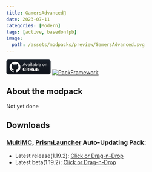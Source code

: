 ```yaml
---
title: GamersAdvanced🦾
date: 2023-07-11
categories: [Modern]
tags: [active, basedonfpb]
image:
  path: /assets/modpacks/preview/GamersAdvanced.svg
---
```

<a href="https://github.com/GamersModpacks/GamersAdvanced"><img alt="SourceCode" height="40" src="/assets/badges/github_vector.svg"></a>
<a href="https://den4enko.github.io/posts/PackFramework/"><img alt="PackFramework" height="40" src="https://den4enko.github.io/PackFramework/badge.svg"></a>
## About the modpack
Not yet done

## Downloads
### [MultiMC](https://multimc.org/), [PrismLauncher](https://prismlauncher.org/) Auto-Updating Pack:
- Latest release(1.19.2): [Click or Drag-n-Drop](/GamersAdvanced/downloads/mmc/forge/1.19.2/GamersAdvanced.zip)
- Latest beta(1.19.2): [Click or Drag-n-Drop](/GamersAdvanced/downloads/mmc/forge/1.19.2/GamersAdvanced-beta.zip)
